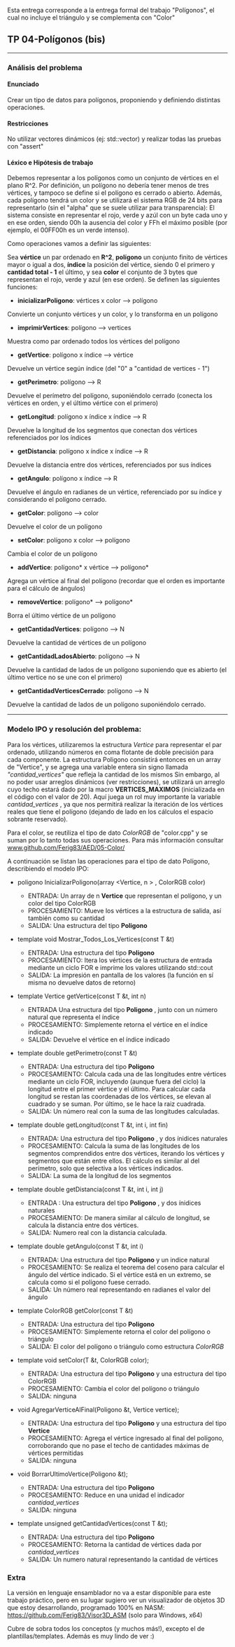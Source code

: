 Esta entrega corresponde a la entrega formal del trabajo "Polígonos", el cual no incluye el triángulo y se complementa con "Color"

## TP 04-Polígonos (bis)

---

### Análisis del problema

#### Enunciado
 Crear un tipo de datos para polígonos, proponiendo y definiendo distintas operaciones.

#### Restricciones
No utilizar vectores dinámicos (ej: std::vector) y realizar todas las pruebas con "assert"

#### Léxico e Hipótesis de trabajo

Debemos representar a los polígonos como un conjunto de vértices en el plano R^2. Por definición, un polígono no debería tener menos de tres vértices, y tampoco se define si el polígono es cerrado o abierto. Además, cada polígono tendrá un color y se utilizará el sistema RGB de 24 bits para representarlo (sin el "alpha" que se suele utilizar para transparencia): El sistema consiste en representar el rojo, verde y azúl con un byte cada uno y en ese orden, siendo 00h la ausencia del color y FFh el máximo posible (por ejemplo, el 00FF00h es un verde intenso).

Como operaciones vamos a definir las siguientes:


Sea __vértice__ un par ordenado en __R^2__, __polígono__ un conjunto finito de vértices mayor o igual a dos, __índice__ la posición del vértice, siendo 0 el primero y __cantidad total - 1__ el último, y sea __color__ el conjunto de 3 bytes que representan el rojo, verde y azul (en ese orden). Se definen las siguientes funciones:


- __inicializarPoligono__:  vértices x color --> polígono

Convierte un conjunto vértices y un color, y lo transforma en un polígono

- __imprimirVertices__: polígono --> vertices

Muestra como par ordenado todos los vértices del polígono

- __getVertice__: polígono x índice --> vértice
  
Devuelve un vértice según índice (del "0" a "cantidad de vertices - 1")

- __getPerimetro__: polígono --> R

Devuelve el perímetro del polígono, suponiéndolo cerrado (conecta los vértices en orden, y el último vértice con el primero)

- __getLongitud__:  polígono x índice x índice --> R

Devuelve la longitud de los segmentos que conectan dos vértices referenciados por los índices

- __getDistancia__: polígono x índice x índice --> R

Devuelve la distancia entre dos vértices, referenciados por sus índices

- __getAngulo__:  polígono x índice --> R 

Devuelve el ángulo en radianes de un vértice, referenciado por su índice y considerando el polígono cerrado.

- __getColor__:  polígono --> color

Devuelve el color de un polígono

- __setColor__: polígono x color --> polígono

Cambia el color de un polígono

- __addVertice__: polígono* x vértice --> polígono*

Agrega un vértice al final del polígono (recordar que el orden es importante para el cálculo de ángulos)

- __removeVertice__: polígono* --> polígono*

Borra el último vértice de un polígono

- __getCantidadVertices__: polígono --> N

Devuelve la cantidad de vértices de un polígono

- __getCantidadLadosAbierto__: polígono --> N

Devuelve la cantidad de lados de un polígono suponiendo que es abierto (el último vertice no se une con el primero)

- __getCantidadVerticesCerrado__: polígono --> N

Devuelve la cantidad de lados de un polígono suponiéndolo cerrado.


---

### Modelo IPO y resolución del problema:

 Para los vértices, utilizaremos la estructura _Vertice_ para representar el par ordenado, utilizando números en coma flotante de doble precisión para cada componente. La estructura Poligono consistirá entonces en un array de "Vertice", y se agrega una variable entera sin signo llamada _"cantidad_vertices"_ que refleja la cantidad de los mismos Sin embargo, al no poder usar arreglos dinámicos (ver restricciones), se utilizará un arreglo cuyo techo estará dado por la macro __VERTICES_MAXIMOS__ (inicializada en el código con el valor de 20). Aquí juega un rol muy importante la variable _cantidad_vertices_ , ya que nos permitirá realizar la iteración de los vértices reales que tiene el polígono (dejando de lado en los cálculos el espacio sobrante reservado).

Para el color, se reutiliza el tipo de dato _ColorRGB_ de "color.cpp" y se suman por lo tanto todas sus operaciones. Para más información consultar www.github.com/Ferig83/AED/05-Color/

A continuación se listan las operaciones para el tipo de dato Polígono, describiendo el modelo IPO:

* poligono InicializarPoligono(array <Vertice, n > , ColorRGB color)

  - ENTRADA: Un array de n __Vertice__ que representan el polígono, y un color del tipo ColorRGB
  - PROCESAMIENTO: Mueve los vértices a la estructura de salida, así también como su cantidad
  - SALIDA: Una estructura del tipo __Poligono__ 

* template <typename T> void Mostrar_Todos_Los_Vertices(const T &t)

  - ENTRADA: Una estructura del tipo __Poligono__ 
  - PROCESAMIENTO: Itera los vértices de la estructura de entrada mediante un ciclo FOR e imprime los valores utilizando std::cout
  - SALIDA: La impresión en pantalla de los valores (la función en sí misma no devuelve datos de retorno)

* template <typename T> Vertice getVertice(const T &t, int n)
 
  - ENTRADA Una estructura del tipo __Poligono__  , junto con un número natural que representa el índice
  - PROCESAMIENTO: Simplemente retorna el vértice en el índice indicado 
  - SALIDA: Devuelve el vértice en el índice indicado
 
* template <typename T> double getPerimetro(const T &t)
 
  - ENTRADA: Una estructura del tipo __Poligono__ 
  - PROCESAMIENTO: Calcula cada una de las longitudes entre vértices mediante un ciclo FOR, incluyendo (aunque fuera del ciclo) la longitud entre el primer vértice y el último. Para calcular cada longitud se restan las coordenadas de los vértices, se elevan al cuadrado y se suman. Por último, se le hace la raiz cuadrada.
  - SALIDA: Un número real con la suma de las longitudes calculadas.
  
* template <typename T> double getLongitud(const T &t, int i, int fin)
 
  - ENTRADA: Una estructura del tipo __Poligono__ , y dos ínidices naturales
  - PROCESAMIENTO: Calcula la suma de las longitudes de los segmentos comprendidos entre dos vértices, iterando los vértices y segmentos que están entre ellos. El cálculo es similar al del perímetro, solo que selectiva a los vértices indicados.
  - SALIDA: La suma de la longitud de los segmentos
 
* template <typename T> double getDistancia(const T &t, int i, int j)

  - ENTRADA : Una estructura del tipo __Poligono__  , y dos ínidices naturales
  - PROCESAMIENTO: De manera similar al cálculo de longitud, se calcula la distancia entre dos vértices.
  - SALIDA: Numero real con la distancia calculada.
 
* template <typename T> double getAngulo(const T &t, int i)

  - ENTRADA: Una estructura del tipo __Poligono__  y un indice natural
  - PROCESAMIENTO: Se realiza el teorema del coseno para calcular el ángulo del vértice indicado. Si el vértice está en un extremo, se calcula como si el polígono fuese cerrado.
  - SALIDA: Un número real representando en radianes el valor del ángulo


* template <typename T> ColorRGB getColor(const T &t)
 
   - ENTRADA: Una estructura del tipo __Poligono__ 
   - PROCESAMIENTO: Simplemente retorna el color del polígono o triángulo
   - SALIDA: El color del polígono o triángulo como estructura _ColorRGB_
 
* template <typename T> void setColor(T &t, ColorRGB color);

   - ENTRADA: Una estructura del tipo __Poligono__ y una estructura del tipo ColorRGB
   - PROCESAMIENTO: Cambia el color del polígono o triángulo
   - SALIDA: ninguna
 
* void AgregarVerticeAlFinal(Poligono &t, Vertice vertice);

   - ENTRADA: Una estructura del tipo __Poligono__ y una estructura del tipo __Vertice__
   - PROCESAMIENTO: Agrega el vértice ingresado al final del polígono, corroborando que no pase el techo de cantidades máximas de vértices permitidas
   - SALIDA: ninguna


* void BorrarUltimoVertice(Poligono &t);


   - ENTRADA: Una estructura del tipo __Poligono__ 
   - PROCESAMIENTO: Reduce en una unidad el indicador _cantidad_vertices_
   - SALIDA: ninguna


* template <typename T> unsigned getCantidadVertices(const T &t);

   - ENTRADA: Una estructura del tipo __Poligono__ 
   - PROCESAMIENTO: Retorna la cantidad de vértices dada por _cantidad_vertices_
   - SALIDA: Un numero natural representando la cantidad de vértices



### Extra

La versión en lenguaje ensamblador no va a estar disponible para este trabajo práctico, pero en su lugar sugiero ver un visualizador de objetos 3D que estoy desarrollando, programado 100% en NASM: https://github.com/Ferig83/Visor3D_ASM   (solo para Windows, x64)

Cubre de sobra todos los conceptos (y muchos más!), excepto el de plantillas/templates. Además es muy lindo de ver :)  
